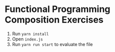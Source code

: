 # Functional Programming Composition Exercises

1. Run `yarn install`
2. Open `index.js`
3. Run `yarn run start` to evaluate the file
